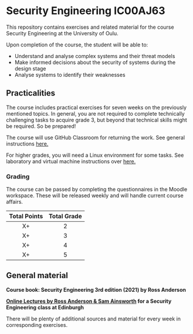 # Security Engineering IC00AJ63

This repository contains exercises and related material for the course Security Engineering at the University of Oulu.

Upon completion of the course, the student will be able to:
* Understand and analyse complex systems and their threat models
* Make informed decisions about the security of systems during the design stage
* Analyse systems to identify their weaknesses

## Practicalities

The course includes practical exercises for seven weeks on the previously mentioned topics.
In general, you are not required to complete technically challenging tasks to acquire grade 3, but beyond that technical skills might be required.
So be prepared!

The course will use GitHub Classroom for returning the work.
See general instructions [here.](https://ouspg.org/resources/github/)

For higher grades, you will need a Linux environment for some tasks.
See laboratory and virtual machine instructions over [here.](https://ouspg.org/resources/laboratories/)

### Grading

The course can be passed by completing the questionnaires in the Moodle workspace.
These will be released weekly and will handle current course affairs.

Total Points|Total Grade
:-:|:-:
X+ | 2
X+ | 3
X+ | 4
X+ | 5

## General material

**Course book: Security Engineering 3rd edition (2021) by Ross Anderson**

**[Online Lectures by Ross Anderson & Sam Ainsworth](https://www.youtube.com/@securityengineering1350) for a Security Engineering class at Edinburgh**

There will be plenty of additional sources and material for every week in corresponding exercises.
